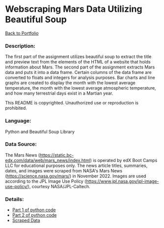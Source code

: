 # Webscraping Mars Data Utilizing Beautiful Soup
[Back to Portfolio](https://github.com/cindyd97/Data-Analysis-Portfolio-Cindy)
### Description:
The first part of the assignment utilizes beautiful soup to extract the title and preview text from the elements of the HTML of a website that holds information about Mars. The second part of the assignment extracts Mars data and puts it into a data frame. Certain columns of the data frame are converted to floats and integers for analysis purposes. Bar charts and line graphs are created to display the month with the lowest average temperature, the month with the lowest average atmospheric temperature, and how many terrestrial days exist in a Martian year.

This README is copyrighted. 
Unauthorized use or reproduction is prohibited.

### Language:
Python and Beautiful Soup Library

### Data Source:
The Mars News (https://static.bc-edx.com/data/web/mars_news/index.html) is operated by edX Boot Camps LLC for educational purposes only. The news article titles, summaries, dates, and images were scraped from NASA's Mars News (https://science.nasa.gov/mars/) in November 2022. Images are used according to the JPL Image Use Policy (https://www.jpl.nasa.gov/jpl-image-use-policy/), courtesy NASA/JPL-Caltech.

### Details:
- [Part 1 of python code](https://github.com/cindyd97/Webscraping-Mars-Data-Beautiful-Soup/blob/main/part_1_mars_news.ipynb)
- [Part 2 of python code](https://github.com/cindyd97/Webscraping-Mars-Data-Beautiful-Soup/blob/main/part_2_mars_weather.ipynb)
- [Scraped Data](https://github.com/cindyd97/Webscraping-Mars-Data-Beautiful-Soup/blob/main/scraped_data.csv)



